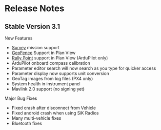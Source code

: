 # Release Notes

## Stable Version 3.1

New Features

* [Survey](PlanView/Survey.md) mission support
* [GeoFence](PlanView/PlanGeoFence.md) Support in Plan View
* [Rally Point](PlanView/PlanRallyPoints.md) support in Plan View (ArduPilot only)
* ArduPilot onboard compass calibration
* Parameter editor search will now search as you type for quicker access
* Parameter display now supports unit conversion
* GeoTag images from log files (PX4 only)
* System health in instrument panel
* Mavlink 2.0 support (no signing yet)

Major Bug Fixes

* Fixed crash after disconnect from Vehicle
* Fixed android crash when using SiK Radios
* Many multi-vehicle fixes
* Bluetooth fixes